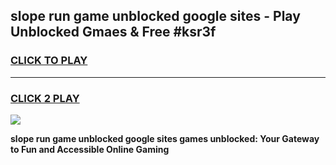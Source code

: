 
## slope run game unblocked google sites - Play Unblocked Gmaes & Free #ksr3f
<h3>
<a href="https://news.freeplayer.one?title=slope_run_game_unblocked_google_sites&ref=03M">CLICK TO PLAY</a></h3>
<hr>

<h3>
<a href="https://news.freeplayer.one?title=slope_run_game_unblocked_google_sites&ref=03M">CLICK 2 PLAY</a>
  
</h3>

<a href="https://news.freeplayer.one?title=slope_run_game_unblocked_google_sites&ref=03M"><img src="https://clearcache.store/games.png"></a>


**slope run game unblocked google sites games unblocked: Your Gateway to Fun and Accessible Online Gaming**
